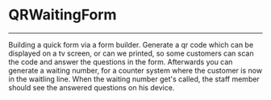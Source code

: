 # QRWaitingForm
----

Building a quick form via a form builder. Generate a qr code which can be displayed on a tv screen, or can we printed, so some customers can scan the code and answer the questions in the form. Afterwards you can generate a waiting number, for a counter system where the customer is now in the waitling line. When the waiting number get's called, the staff member should see the answered questions on his device.
